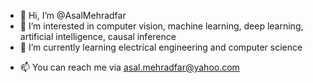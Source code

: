 - 👋 Hi, I’m @AsalMehradfar
- 👀 I’m interested in computer vision, machine learning, deep learning, artificial intelligence, causal inference
- 🌱 I’m currently learning electrical engineering and computer science
<!---
- 💞️ I’m looking to collaborate on ...
--->
- 📫 You can reach me via asal.mehradfar@yahoo.com

<!---
AsalMehradfar/AsalMehradfar is a ✨ special ✨ repository because its `README.md` (this file) appears on your GitHub profile.
You can click the Preview link to take a look at your changes.
--->
